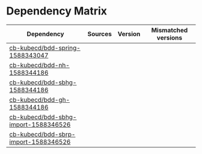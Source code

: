 # Dependency Matrix

Dependency | Sources | Version | Mismatched versions
---------- | ------- | ------- | -------------------
[cb-kubecd/bdd-spring-1588343047](https://github.com/cb-kubecd/bdd-spring-1588343047.git) |  | []() | 
[cb-kubecd/bdd-nh-1588344186](https://github.com/cb-kubecd/bdd-nh-1588344186.git) |  | []() | 
[cb-kubecd/bdd-sbhg-1588344186](https://github.com/cb-kubecd/bdd-sbhg-1588344186.git) |  | []() | 
[cb-kubecd/bdd-gh-1588344186](https://github.com/cb-kubecd/bdd-gh-1588344186.git) |  | []() | 
[cb-kubecd/bdd-sbhg-import-1588346526](https://github.com/cb-kubecd/bdd-sbhg-import-1588346526.git) |  | []() | 
[cb-kubecd/bdd-sbrp-import-1588346526](https://github.com/cb-kubecd/bdd-sbrp-import-1588346526.git) |  | []() | 
